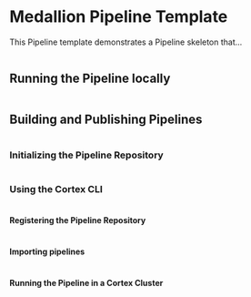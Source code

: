 # Medallion Pipeline Template

This Pipeline template demonstrates a Pipeline skeleton that...


```mermaid
```

## Running the Pipeline locally

```bash
```

## Building and Publishing Pipelines

```bash
```

### Initializing the Pipeline Repository

```bash
```

### Using the Cortex CLI

```bash
```

#### Registering the Pipeline Repository

```bash
```

#### Importing pipelines

```bash
```

#### Running the Pipeline in a Cortex Cluster

```bash
```

